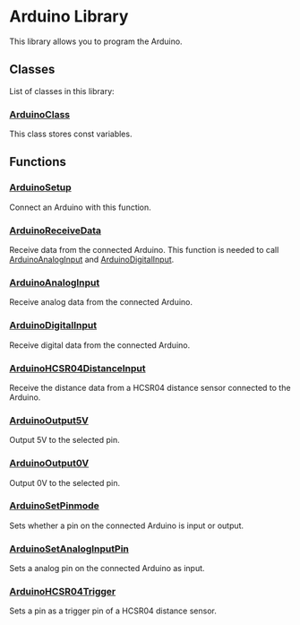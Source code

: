 # Arduino Library

This library allows you to program the Arduino.

## Classes

List of classes in this library:

### [ArduinoClass](/lib/arduino/arduinoclass)

This class stores const variables. 

## Functions

### [ArduinoSetup](/lib/arduino/arduinosetup)

Connect an Arduino with this function.

### [ArduinoReceiveData](/lib/arduino/arduinoreceivedata)

Receive data from the connected Arduino. This function is needed to call [ArduinoAnalogInput](/lib/arduino/arduinoAnalogInput) and [ArduinoDigitalInput](/lib/arduino/arduinoDigitalInput).

### [ArduinoAnalogInput](/lib/arduino/arduinoanaloginput)

Receive analog data from the connected Arduino.

### [ArduinoDigitalInput](/lib/arduino/arduinodigitalinput)

Receive digital data from the connected Arduino.

### [ArduinoHCSR04DistanceInput](/lib/arduino/arduinohcsr04distanceinput)

Receive the distance data from a HCSR04 distance sensor connected to the Arduino.

### [ArduinoOutput5V](/lib/arduino/arduinooutput5v)

Output 5V to the selected pin.

### [ArduinoOutput0V](/lib/arduino/arduinooutput0v)

Output 0V to the selected pin.

### [ArduinoSetPinmode](/lib/arduino/arduinosetpinmode)

Sets whether a pin on the connected Arduino is input or output. 

### [ArduinoSetAnalogInputPin](/lib/arduino/arduinosetanaloginputpin)

Sets a analog pin on the connected Arduino as input.

### [ArduinoHCSR04Trigger](/lib/arduino/arduinohcsr04trigger)

Sets a pin as a trigger pin of a HCSR04 distance sensor.